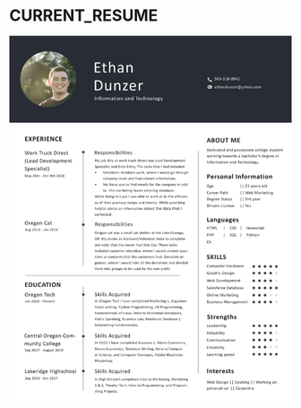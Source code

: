 # CURRENT_RESUME
<a href="url"><img src="https://github.com/edunzer/CURRENT_RESUME/blob/main/Resume_v15_MAIN-page-001.jpg" width="950">
